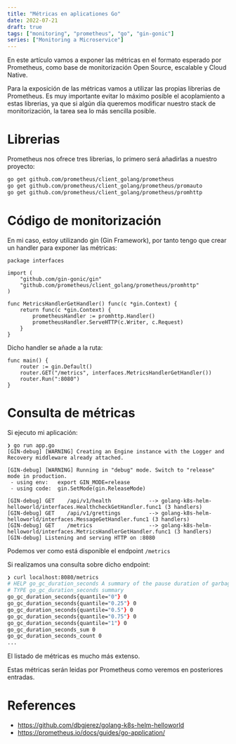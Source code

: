 ```yaml
---
title: "Métricas en aplicationes Go"
date: 2022-07-21
draft: true
tags: ["monitoring", "prometheus", "go", "gin-gonic"]
series: ["Monitoring a Microservice"]
---
```


En este artículo vamos a exponer las métricas en el formato esperado por Prometheus, como base de monitorización Open Source, escalable y Cloud Native. 
<!--more-->

Para la exposición de las métricas vamos a utilizar las propias librerias de Prometheus. Es muy importante evitar lo máximo posible el acoplamiento a estas librerias, ya que si algún día queremos modificar nuestro stack de monitorización, la tarea sea lo más sencilla posible.

# Librerias 

Prometheus nos ofrece tres librerias, lo primero será añadirlas a nuestro proyecto:

```zsh
go get github.com/prometheus/client_golang/prometheus
go get github.com/prometheus/client_golang/prometheus/promauto
go get github.com/prometheus/client_golang/prometheus/promhttp
```

# Código de monitorización

En mi caso, estoy utilizando gin (Gin Framework), por tanto tengo que crear un handler para exponer las métricas:

```golang
package interfaces

import (
	"github.com/gin-gonic/gin"
	"github.com/prometheus/client_golang/prometheus/promhttp"
)

func MetricsHandlerGetHandler() func(c *gin.Context) {
	return func(c *gin.Context) {
		prometheusHandler := promhttp.Handler()
		prometheusHandler.ServeHTTP(c.Writer, c.Request)
	}
}
```

Dicho handler se añade a la ruta:

```golang
func main() {
	router := gin.Default()
	router.GET("/metrics", interfaces.MetricsHandlerGetHandler())
	router.Run(":8080")
}
```

# Consulta de métricas

Si ejecuto mi aplicación: 

```golang
❯ go run app.go
[GIN-debug] [WARNING] Creating an Engine instance with the Logger and Recovery middleware already attached.

[GIN-debug] [WARNING] Running in "debug" mode. Switch to "release" mode in production.
 - using env:	export GIN_MODE=release
 - using code:	gin.SetMode(gin.ReleaseMode)

[GIN-debug] GET    /api/v1/health            --> golang-k8s-helm-helloworld/interfaces.HealthcheckGetHandler.func1 (3 handlers)
[GIN-debug] GET    /api/v1/grettings         --> golang-k8s-helm-helloworld/interfaces.MessageGetHandler.func1 (3 handlers)
[GIN-debug] GET    /metrics                  --> golang-k8s-helm-helloworld/interfaces.MetricsHandlerGetHandler.func1 (3 handlers)
[GIN-debug] Listening and serving HTTP on :8080
```

Podemos ver como está disponible el endpoint ```/metrics```

Si realizamos una consulta sobre dicho endpoint:

```zsh
❯ curl localhost:8080/metrics
# HELP go_gc_duration_seconds A summary of the pause duration of garbage collection cycles.
# TYPE go_gc_duration_seconds summary
go_gc_duration_seconds{quantile="0"} 0
go_gc_duration_seconds{quantile="0.25"} 0
go_gc_duration_seconds{quantile="0.5"} 0
go_gc_duration_seconds{quantile="0.75"} 0
go_gc_duration_seconds{quantile="1"} 0
go_gc_duration_seconds_sum 0
go_gc_duration_seconds_count 0
...
```

El listado de métricas es mucho más extenso. 

Estas métricas serán leidas por Prometheus como veremos en posteriores entradas. 

# References

- https://github.com/dbgjerez/golang-k8s-helm-helloworld
- https://prometheus.io/docs/guides/go-application/
